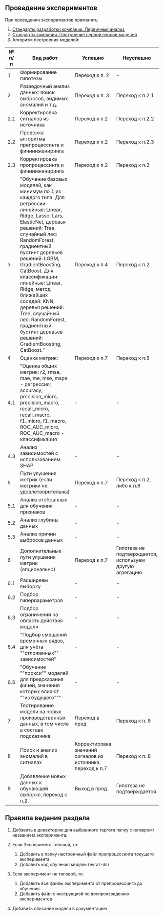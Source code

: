 ## Проведение экспериментов

При проведении экспериментов применять:

1) [Стандарты разработки компании. Первичный анализ](https://tfs.msk.evraz.com/tfs/%D0%9F%D0%BE%D1%80%D1%82%D1%84%D0%B5%D0%BB%D1%8C%20%D0%BF%D1%80%D0%BE%D0%B5%D0%BA%D1%82%D0%BE%D0%B2/IT_Docs/_wiki/wikis/%D0%A1%D1%82%D0%B0%D0%BD%D0%B4%D0%B0%D1%80%D1%82%D1%8B%20%D1%80%D0%B0%D0%B7%D1%80%D0%B0%D0%B1%D0%BE%D1%82%D0%BA%D0%B8/7113/%D0%9F%D0%B5%D1%80%D0%B2%D0%B8%D1%87%D0%BD%D1%8B%D0%B9-%D0%B0%D0%BD%D0%B0%D0%BB%D0%B8%D0%B7-%D0%B4%D0%B0%D0%BD%D0%BD%D1%8B%D1%85-(Data-Exploration));
2) [Стандарты компании. Построение первой версии моделей](https://tfs.msk.evraz.com/tfs/%D0%9F%D0%BE%D1%80%D1%82%D1%84%D0%B5%D0%BB%D1%8C%20%D0%BF%D1%80%D0%BE%D0%B5%D0%BA%D1%82%D0%BE%D0%B2/IT_Docs/_wiki/wikis/%D0%A1%D1%82%D0%B0%D0%BD%D0%B4%D0%B0%D1%80%D1%82%D1%8B%20%D1%80%D0%B0%D0%B7%D1%80%D0%B0%D0%B1%D0%BE%D1%82%D0%BA%D0%B8/7114/%D0%9F%D0%BE%D1%81%D1%82%D1%80%D0%BE%D0%B5%D0%BD%D0%B8%D0%B5-%D0%BF%D0%B5%D1%80%D0%B2%D0%BE%D0%B9-%D0%B2%D0%B5%D1%80%D1%81%D0%B8%D0%B8-%D0%BC%D0%BE%D0%B4%D0%B5%D0%BB%D0%B5%D0%B9)
3) Алгоритм построения моделей:

| № п/п | Вид работ                                                                                                                                                                                                                                                                                                                                                                                                                                                    | Успешно                                                     | Неуспешно                                               |
|-------|--------------------------------------------------------------------------------------------------------------------------------------------------------------------------------------------------------------------------------------------------------------------------------------------------------------------------------------------------------------------------------------------------------------------------------------------------------------|-------------------------------------------------------------|---------------------------------------------------------|
| 1     | Формирование гипотезы                                                                                                                                                                                                                                                                                                                                                                                                                                        | Переход к п. 2                                              | -                                                       |
| 2     | Разведочный анализ данных: поиск выбросов, видимых аномалий и т.д.                                                                                                                                                                                                                                                                                                                                                                                           | Переход к п. 3                                              | Переход к п.2.1                                         |
| 2.1   | Корректировка сигналов из источника                                                                                                                                                                                                                                                                                                                                                                                                                          | Переход к п.2                                               | Переход к п.2.2                                         |
| 2.2   | Проверка алгоритма препроцессинга и фичиинжениринга                                                                                                                                                                                                                                                                                                                                                                                                          | Переход к п.2                                               | Переход к п.2.3                                         |
| 2.3   | Корректировка пропроцессинга и фичиинжениринга                                                                                                                                                                                                                                                                                                                                                                                                               | Переход к п.2                                               | Переход к п.2                                           |
| 3     | "Обучение базовых моделей, как минимум по 1 из каждого типа. Для регрессии: линейные: Linear, Ridge, Lasso, Lars, ElasticNet, деревья решений: Tree, случайный лес:  RandomForest, градиентный бустинг деревьев решений: LGBM, GradientBoosting, CatBoost. Для классификации: линейные: Linear, Ridge, метод ближайших соседей: KNN, деревья решений: Tree, случайный лес:  RandomForest, градиентный бустинг деревьев решений: GradientBoosting, CatBoost." | Переход к п.4                                               | Переход к п.2                                           |                                                                                                                                                                                                                                                                                                                                                                                                                                              
| 4     | Оценка метрик:                                                                                                                                                                                                                                                                                                                                                                                                                                               | Переход к п.7                                               | Переход к п.5                                           |
| 4.1   | "Оценка общих метрик: r2, rmse, mae, me, mse, mape - регрессия; accuracy, precision_micro,  precision_macro, recall_micro,  recall_macro,  f1_micro,  f1_macro,  ROC_AUC_micro,  ROC_AUC_macro - классификация                                                                                                                                                                                                                                               | -                                                           | -                                                       || 4.2   | Оценка метрик из п.4 по сплитам кросс-валидации | - | -
| 4.3   | Анализ зависимостей с использованием SHAP                                                                                                                                                                                                                                                                                                                                                                                                                    | -                                                           | -                                                       |
| 5     | Пути улушения метрик (если метрики не удовлетворительны)                                                                                                                                                                                                                                                                                                                                                                                                     | Переход к п.7                                               | Переход к п.2, либо к п.6                               |
| 5.1   | Анализ отобранных для обучения признаков                                                                                                                                                                                                                                                                                                                                                                                                                     | -                                                           | -                                                       |
| 5.2   | Анализ глубины данных                                                                                                                                                                                                                                                                                                                                                                                                                                        | -                                                           | -                                                       |
| 5.3   | Анализ причин выбросов данных                                                                                                                                                                                                                                                                                                                                                                                                                                | -                                                           | -                                                       |
| 6     | Дополнительные пути улушения метрик (опционально)                                                                                                                                                                                                                                                                                                                                                                                                            | Переход к п.7                                               | Гипотеза не подтверждается, используем другую агрегацию |
| 6.1   | Расширяем выборку                                                                                                                                                                                                                                                                                                                                                                                                                                            | -                                                           | -                                                       |
| 6.2   | Подбор гиперпараметров                                                                                                                                                                                                                                                                                                                                                                                                                                       | -                                                           | -                                                       |
| 6.3   | Подбор ограничений на область действия модели                                                                                                                                                                                                                                                                                                                                                                                                                | -                                                           | -                                                       |
| 6.4   | "Подбор смещений временных рядов, для учёта ""отложенных"" зависимостей"                                                                                                                                                                                                                                                                                                                                                                                     | -                                                           | -                                                       |
| 6.5   | "Обучение ""прокси"" моделей для предсказания фичей, значения которых влияют ""из будущего"""                                                                                                                                                                                                                                                                                                                                                                | -                                                           | -                                                       |
| 7     | Тестирование модели на новых производственных данных, в том числе в составе подсказчика                                                                                                                                                                                                                                                                                                                                                                      | Переход в прод                                              | Переход к п. 8                                          |
| 8     | Поиск и анализ аномалий в сигналах                                                                                                                                                                                                                                                                                                                                                                                                                           | Корректировка значений сигналов из источника, переход к п.7 | Переход к п. 8                                          |
| 9     | Добавление новых данных к обучающей выборке, переход к п.2.                                                                                                                                                                                                                                                                                                                                                                                                  | Выход в прод                                                | Гипотеза не подтверждается                              |

## Правила ведения раздела

1) Добавить в директорию для выбранного таргета папку с номером/названием эксперимента.
2) Если Эксперимент типовой, то:
   1) Добавить в папку настроичный файл препроцессинга текущего эксперимента
   2) Добавить код обучения модели (evraz-ds)
   
3) Если эксперимент не типовой, то:
   1) Добавить все файлы эксперимента от препроцессинга до обучения. 
   2) Добавить файл с инструкцией по воспроизведению экспериментов

4) Добавить описание модели в документацию

